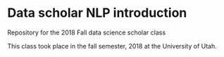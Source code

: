 # Data scholar NLP introduction
Repository for the 2018 Fall data science scholar class 

This class took place in the fall semester, 2018 at the University of Utah.


